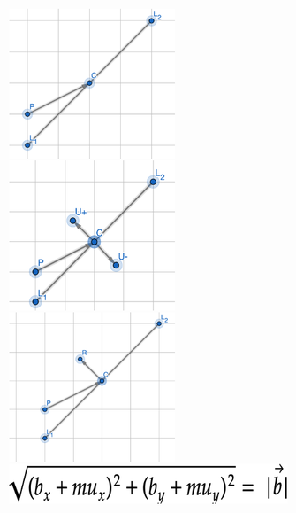 <br/>
<img src="https://github.com/DragonRuby/dragonruby-game-toolkit-physics/blob/master/docs/docImages/LinearCollider_1.png?raw=true" width="300" height="271">
<br/>
<img src="https://github.com/DragonRuby/dragonruby-game-toolkit-physics/blob/master/docs/docImages/LinearCollider_2.png?raw=true" width="300" height="271">
<br/>
<img src="https://github.com/DragonRuby/dragonruby-game-toolkit-physics/blob/master/docs/docImages/LinearCollider_3.png?raw=true" width="300" height="271">
<br/>
<img src="https://github.com/DragonRuby/dragonruby-game-toolkit-physics/blob/master/docs/docImages/LinearCollider_4.png?raw=true" width="634" height="72">
<br/>
